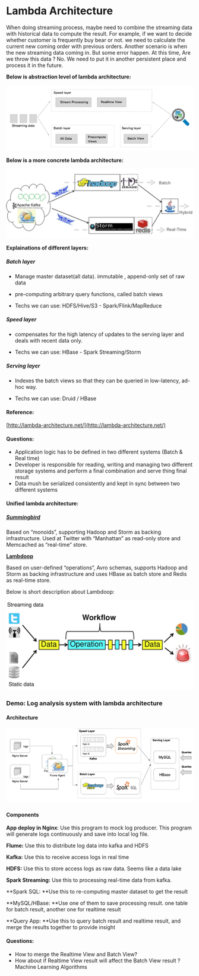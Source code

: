 # Lambda Architecture

When doing streaming process, maybe need to combine the streaming data with historical data to compute the result. For example, if we want to decide whether customer is frequently buy bear or not. we need to calculate the current new coming order with previous orders. Another scenario is when the new streaming data coming in. But some error happen. At this time, Are we throw this data ? No. We need to put it in another persistent place and process it in the future.

**Below is abstraction level of lambda architecture:**

![](/assets/lambda_architecture.png)



**Below is a more concrete lambda architecture:**

![](/assets/lambda_architect_concrete.png)



**Explainations of different layers:**

##### Batch layer

* Manage master dataset\(all data\). immutable , append-only set of raw data

* pre-computing arbitrary query functions, called batch views

* Techs we can use:  HDFS/Hive/S3 - Spark/Flink/MapReduce

##### Speed layer

* compensates for the high latency of updates to the serving layer and deals with recent data only.

* Techs we can use: HBase - Spark Streaming/Storm

##### Serving layer

* Indexes the batch views so that they can be queried in low-latency, ad-hoc way.

* Techs we can use:  Druid / HBase

#### Reference:

[http://lambda-architecture.net/](http://lambda-architecture.net/)

#### Questions:

* Application logic has to be defined in two different systems \(Batch & Real time\)
* Developer is responsible for reading, writing and managing two different storage systems and perform a final combination and serve thing final result
* Data mush be serialized consistently and kept in sync between two different systems 

#### Unified lambda architecture:

##### [**Summingbird**](https://speakerdeck.com/sritchie/summingbird-streaming-mapreduce-at-twitter)

Based on “monoids”, supporting Hadoop and Storm as backing infrastructure. Used at Twitter with “Manhattan” as read-only store and Memcached as “real-time” store.

[**Lambdoop**](http://www.slideshare.net/Datadopter/lambdoop-a-framework-for-easy-development-of-big-data-applications)

Based on user-defined “operations”, Avro schemas, supports Hadoop and Storm as backing infrastructure and uses HBase as batch store and Redis as real-time store.

Below is short description about Lambdoop:

![](/assets/lambdoop2.png)

### Demo: Log analysis system with lambda architecture

#### Architecture

![](/assets/log_analysis_architect.png)

#### Components

**App deploy in Nginx**: Use this program to mock log producer. This program will generate logs continuously and save into local log file.

**Flume:** Use this to distribute log data into kafka and HDFS

**Kafka:** Use this to receive access logs in real time

**HDFS:** Use this to store access logs as raw data. Seems like a data lake

**Spark Streaming:** Use this to processing real-time data from kafka.

**Spark SQL: **Use this to re-computing master dataset to get the result

**MySQL/HBase: **Use one of them to save processing result. one table for batch result, another one for realtime result

**Query App: **Use this to query batch result and realtime result, and merge the results together to provide insight

#### Questions:

* How to merge the Realtime View and Batch View?
* How about if Realtime View result will affect the Batch View result ? Machine Learning Algorithms

#### 



